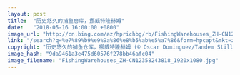 ```yaml
---
layout: post
title:  "历史悠久的捕鱼仓库，挪威特隆赫姆"
date:   "2018-05-16 16:00:00 +0800"
image_url: "http://cn.bing.com/az/hprichbg/rb/FishingWarehouses_ZH-CN12358243818_1920x1080.jpg"
link: "/search?q=%e7%89%b9%e9%9a%86%e8%b5%ab%e5%a7%86&form=hpcapt&mkt=zh-cn"
copyright: "历史悠久的捕鱼仓库，挪威特隆赫姆 (© Oscar Dominguez/Tandem Stills + Motion)"
image_hash: "9da9461a3e475d60576f278bb46afc04"
image_filename: "FishingWarehouses_ZH-CN12358243818_1920x1080.jpg"
---
```

